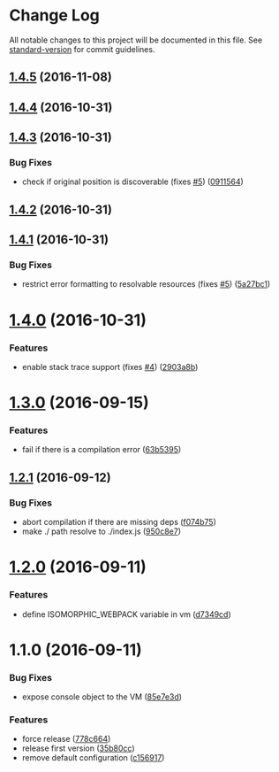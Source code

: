 # Change Log

All notable changes to this project will be documented in this file. See [standard-version](https://github.com/conventional-changelog/standard-version) for commit guidelines.

<a name="1.4.5"></a>
## [1.4.5](https://github.com/gajus/isomorphic-webpack/compare/v1.4.4...v1.4.5) (2016-11-08)



<a name="1.4.4"></a>
## [1.4.4](https://github.com/gajus/isomorphic-webpack/compare/v1.4.3...v1.4.4) (2016-10-31)



<a name="1.4.3"></a>
## [1.4.3](https://github.com/gajus/isomorphic-webpack/compare/v1.4.2...v1.4.3) (2016-10-31)


### Bug Fixes

* check if original position is discoverable (fixes [#5](https://github.com/gajus/isomorphic-webpack/issues/5)) ([0911564](https://github.com/gajus/isomorphic-webpack/commit/0911564))



<a name="1.4.2"></a>
## [1.4.2](https://github.com/gajus/isomorphic-webpack/compare/v1.4.1...v1.4.2) (2016-10-31)



<a name="1.4.1"></a>
## [1.4.1](https://github.com/gajus/isomorphic-webpack/compare/v1.4.0...v1.4.1) (2016-10-31)


### Bug Fixes

* restrict error formatting to resolvable resources (fixes [#5](https://github.com/gajus/isomorphic-webpack/issues/5)) ([5a27bc1](https://github.com/gajus/isomorphic-webpack/commit/5a27bc1))



<a name="1.4.0"></a>
# [1.4.0](https://github.com/gajus/isomorphic-webpack/compare/v1.3.0...v1.4.0) (2016-10-31)


### Features

* enable stack trace support (fixes [#4](https://github.com/gajus/isomorphic-webpack/issues/4)) ([2903a8b](https://github.com/gajus/isomorphic-webpack/commit/2903a8b))



<a name="1.3.0"></a>
# [1.3.0](https://github.com/gajus/isomorphic-webpack/compare/v1.2.1...v1.3.0) (2016-09-15)


### Features

* fail if there is a compilation error ([63b5395](https://github.com/gajus/isomorphic-webpack/commit/63b5395))



<a name="1.2.1"></a>
## [1.2.1](https://github.com/gajus/isomorphic-webpack/compare/v1.2.0...v1.2.1) (2016-09-12)


### Bug Fixes

* abort compilation if there are missing deps ([f074b75](https://github.com/gajus/isomorphic-webpack/commit/f074b75))
* make ./ path resolve to ./index.js ([950c8e7](https://github.com/gajus/isomorphic-webpack/commit/950c8e7))



<a name="1.2.0"></a>
# [1.2.0](https://github.com/gajus/isomorphic-webpack/compare/v1.1.0...v1.2.0) (2016-09-11)


### Features

* define ISOMORPHIC_WEBPACK variable in vm ([d7349cd](https://github.com/gajus/isomorphic-webpack/commit/d7349cd))



<a name="1.1.0"></a>
# 1.1.0 (2016-09-11)


### Bug Fixes

* expose console object to the VM ([85e7e3d](https://github.com/gajus/isomorphic-webpack/commit/85e7e3d))


### Features

* force release ([778c664](https://github.com/gajus/isomorphic-webpack/commit/778c664))
* release first version ([35b80cc](https://github.com/gajus/isomorphic-webpack/commit/35b80cc))
* remove default configuration ([c156917](https://github.com/gajus/isomorphic-webpack/commit/c156917))
